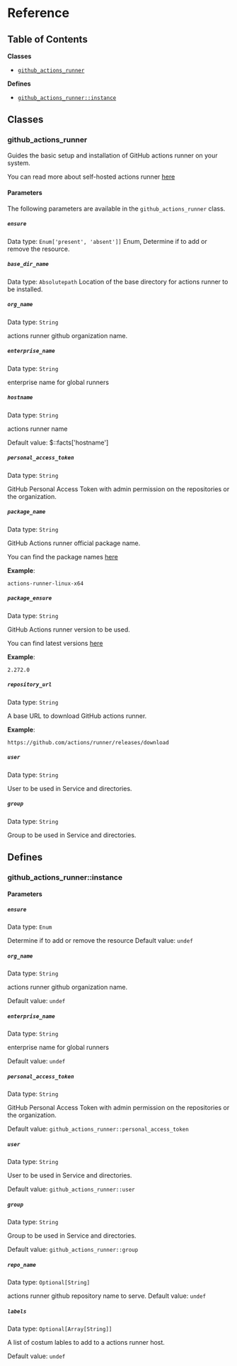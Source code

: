 # Reference

## Table of Contents

**Classes**

* [`github_actions_runner`](#github_actions_runner)

**Defines**

* [`github_actions_runner::instance`](#github_actions_runner_instance)

## Classes

### github_actions_runner

Guides the basic setup and installation of GitHub actions runner on your system.

You can read more about self-hosted actions runner [here](https://docs.github.com/en/free-pro-team@latest/actions/hosting-your-own-runners/about-self-hosted-runners)

#### Parameters

The following parameters are available in the `github_actions_runner` class.

##### `ensure`

Data type: `Enum['present', 'absent']]`
Enum, Determine if to add or remove the resource.

##### `base_dir_name`

Data type: `Absolutepath`
Location of the base directory for actions runner to be installed.

##### `org_name`

Data type: `String`

actions runner github organization name.

##### `enterprise_name`

Data type: `String`

enterprise name for global runners

##### `hostname`

Data type: `String`

actions runner name

Default value: $::facts['hostname']

##### `personal_access_token`

Data type: `String`

GitHub Personal Access Token with admin permission on the repositories or the organization.

##### `package_name`

Data type: `String`

GitHub Actions runner official package name.

You can find the package names  [here](https://github.com/actions/runner/releases)

**Example**:

```
actions-runner-linux-x64
```

##### `package_ensure`

Data type: `String`

GitHub Actions runner version to be used.

You can find latest versions [here](https://github.com/actions/runner/releases)

**Example**:

```
2.272.0
```

##### `repository_url`

Data type: `String`

A base URL to download GitHub actions runner.

**Example**:

```
https://github.com/actions/runner/releases/download
```

##### `user`

Data type: `String`

User to be used in Service and directories.

##### `group`

Data type: `String`

Group to be used in Service and directories.

## Defines

### github_actions_runner::instance

#### Parameters

##### `ensure`

Data type: `Enum`

Determine if to add or remove the resource
Default value: `undef`

##### `org_name`

Data type: `String`

actions runner github organization name.

Default value: `undef`

##### `enterprise_name`

Data type: `String`

enterprise name for global runners

Default value: `undef`

##### `personal_access_token`

Data type: `String`

GitHub Personal Access Token with admin permission on the repositories or the organization.

Default value: `github_actions_runner::personal_access_token`

##### `user`

Data type: `String`

User to be used in Service and directories.

Default value: `github_actions_runner::user`

##### `group`

Data type: `String`

Group to be used in Service and directories.

Default value: `github_actions_runner::group`

##### `repo_name`

Data type: `Optional[String]`

actions runner github repository name to serve.
Default value: `undef`

##### `labels`

Data type: `Optional[Array[String]]`

A list of costum lables to add to a actions runner host.

Default value: `undef`

